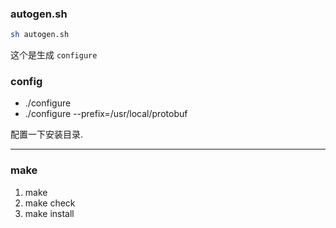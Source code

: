 ### autogen.sh

```bash
sh autogen.sh
```
这个是生成 `configure`

### config

- ./configure 
- ./configure --prefix=/usr/local/protobuf

配置一下安装目录.

---


### make
1. make
2. make check
3. make install
